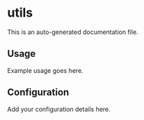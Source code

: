 # utils

This is an auto-generated documentation file.

## Usage

Example usage goes here.

## Configuration

Add your configuration details here.
